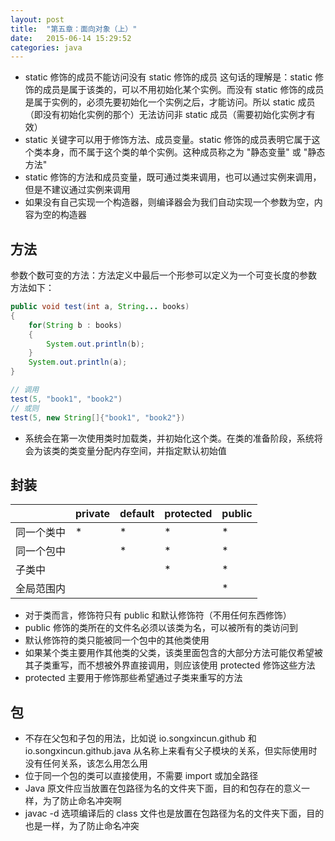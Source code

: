 ```yaml
---
layout: post
title:  "第五章：面向对象（上）"
date:   2015-06-14 15:29:52
categories: java
---
```


* static 修饰的成员不能访问没有 static 修饰的成员
  这句话的理解是：static 修饰的成员是属于该类的，可以不用初始化某个实例。而没有 static 修饰的成员是属于实例的，必须先要初始化一个实例之后，才能访问。所以 static 成员（即没有初始化实例的那个）无法访问非 static 成员（需要初始化实例才有效）
* static 关键字可以用于修饰方法、成员变量。static 修饰的成员表明它属于这个类本身，而不属于这个类的单个实例。这种成员称之为 "静态变量" 或 "静态方法"
* static 修饰的方法和成员变量，既可通过类来调用，也可以通过实例来调用，但是不建议通过实例来调用
* 如果没有自己实现一个构造器，则编译器会为我们自动实现一个参数为空，内容为空的构造器

## 方法
参数个数可变的方法：方法定义中最后一个形参可以定义为一个可变长度的参数
方法如下：

```java
public void test(int a, String... books)
{
    for(String b : books)
    {
        System.out.println(b);
    }
    System.out.println(a);
}

// 调用
test(5, "book1", "book2")
// 或则
test(5, new String[]{"book1", "book2"})
```

* 系统会在第一次使用类时加载类，并初始化这个类。在类的准备阶段，系统将会为该类的类变量分配内存空间，并指定默认初始值

## 封装

|            | private | default | protected | public |
| ---------- | ------- | ------- | --------- | ------ |
| 同一个类中 | *       | *       | *         | *      |
| 同一个包中 |         | *       | *         | *      |
| 子类中     |         |         | *         | *      |
| 全局范围内 |         |         |           | *      |

* 对于类而言，修饰符只有 public 和默认修饰符（不用任何东西修饰）
* public 修饰的类所在的文件名必须以该类为名，可以被所有的类访问到
* 默认修饰符的类只能被同一个包中的其他类使用
* 如果某个类主要用作其他类的父类，该类里面包含的大部分方法可能仅希望被其子类重写，而不想被外界直接调用，则应该使用 protected 修饰这些方法
* protected 主要用于修饰那些希望通过子类来重写的方法

## 包
* 不存在父包和子包的用法，比如说 io.songxincun.github 和 io.songxincun.github.java 从名称上来看有父子模块的关系，但实际使用时没有任何关系，该怎么用怎么用
* 位于同一个包的类可以直接使用，不需要 import 或加全路径
* Java 原文件应当放置在包路径为名的文件夹下面，目的和包存在的意义一样，为了防止命名冲突啊
* javac -d 选项编译后的 class 文件也是放置在包路径为名的文件夹下面，目的也是一样，为了防止命名冲突

[jekyll-gh]: https://github.com/jekyll/jekyll
[jekyll]:    http://jekyllrb.com

